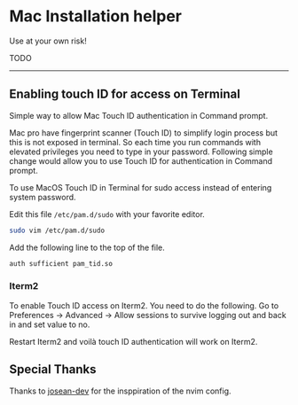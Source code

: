 # Mac Installation helper

Use at your own risk!

TODO

---

## Enabling touch ID for access on Terminal

Simple way to allow Mac Touch ID authentication in Command prompt.

Mac pro have fingerprint scanner (Touch ID) to simplify login process but this is not exposed in terminal. So each time you run commands with elevated privileges you need to type in your password. Following simple change would allow you to use Touch ID for authentication in Command prompt.

To use MacOS Touch ID in Terminal for sudo access instead of entering system password.

Edit this file `/etc/pam.d/sudo` with your favorite editor.

```sh
sudo vim /etc/pam.d/sudo
```

Add the following line to the top of the file.

```sh
auth sufficient pam_tid.so
```

### Iterm2

To enable Touch ID access on Iterm2. You need to do the following.
Go to Preferences -> Advanced -> Allow sessions to survive logging out and back in and set value to no.

Restart Iterm2 and voilà touch ID authentication will work on Iterm2.

## Special Thanks

Thanks to [josean-dev](https://github.com/josean-dev) for the insppiration of the nvim config.
